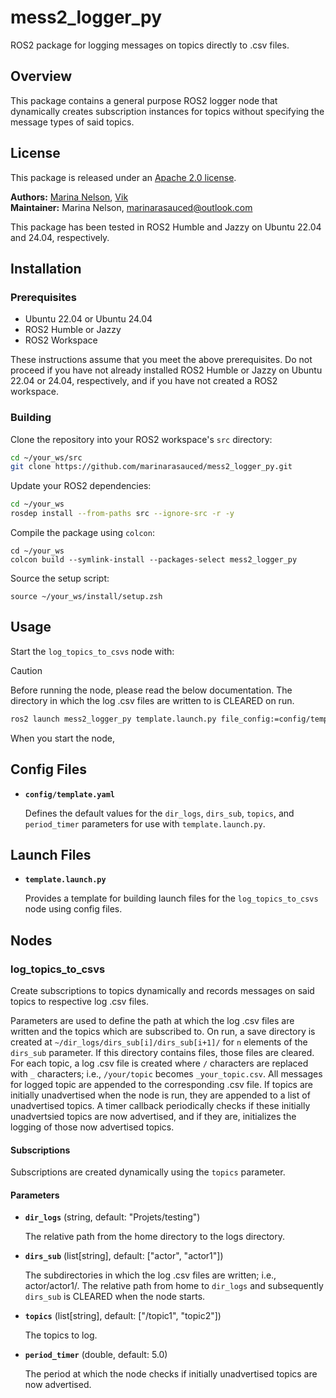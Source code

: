 # mess2_logger_py
ROS2 package for logging messages on topics directly to .csv files.

## Overview
This package contains a general purpose ROS2 logger node that dynamically creates subscription instances for topics without specifying the message types of said topics.

## License
This package is released under an [Apache 2.0 license](https://github.com/marinarasauced/mess2_logger_py/blob/main/LICENSE).

**Authors:** [Marina Nelson](https://github.com/marinarasauced), [Vik](https://github.com/Vik095) <br />
**Maintainer:** Marina Nelson, marinarasauced@outlook.com

This package has been tested in ROS2 Humble and Jazzy on Ubuntu 22.04 and 24.04, respectively.

## Installation
### Prerequisites
- Ubuntu 22.04 or Ubuntu 24.04
- ROS2 Humble or Jazzy
- ROS2 Workspace

These instructions assume that you meet the above prerequisites. Do not proceed if you have not already installed ROS2 Humble or Jazzy on Ubuntu 22.04 or 24.04, respectively, and if you have not created a ROS2 workspace.

### Building
Clone the repository into your ROS2 workspace's `src` directory:

```zsh
cd ~/your_ws/src
git clone https://github.com/marinarasauced/mess2_logger_py.git
```

Update your ROS2 dependencies:

```zsh
cd ~/your_ws
rosdep install --from-paths src --ignore-src -r -y
```

Compile the package using `colcon`:

```
cd ~/your_ws
colcon build --symlink-install --packages-select mess2_logger_py
```

Source the setup script:

```
source ~/your_ws/install/setup.zsh
```

## Usage
Start the `log_topics_to_csvs` node with:

> [!CAUTION]  
> Before running the node, please read the below documentation. The directory in which the log .csv files are written to is CLEARED on run.

```zsh
ros2 launch mess2_logger_py template.launch.py file_config:=config/template.yaml
```

When you start the node,

## Config Files

- **`config/template.yaml`**

    Defines the default values for the `dir_logs`, `dirs_sub`, `topics`, and `period_timer` parameters for use with `template.launch.py`.

## Launch Files

- **`template.launch.py`**

    Provides a template for building launch files for the `log_topics_to_csvs` node using config files.

## Nodes

### log_topics_to_csvs

Create subscriptions to topics dynamically and records messages on said topics to respective log .csv files.

Parameters are used to define the path at which the log .csv files are written and the topics which are subscribed to. On run, a save directory is created at `~/dir_logs/dirs_sub[i]/dirs_sub[i+1]/` for `n` elements of the `dirs_sub` parameter. If this directory contains files, those files are cleared. For each topic, a log .csv file is created where `/` characters are replaced with `_` characters; i.e., `/your/topic` becomes `_your_topic.csv`. All messages for logged topic are appended to the corresponding .csv file. If topics are initially unadvertised when the node is run, they are appended to a list of unadvertised topics. A timer callback periodically checks if these initially unadvertsied topics are now advertised, and if they are, initializes the logging of those now advertised topics.

#### Subscriptions

Subscriptions are created dynamically using the `topics` parameter.

#### Parameters

- **`dir_logs`** (string, default: "Projets/testing")

	The relative path from the home directory to the logs directory.

- **`dirs_sub`** (list\[string\], default: \["actor", "actor1"\])

	The subdirectories in which the log .csv files are written; i.e., actor/actor1/. The relative path from home to `dir_logs` and subsequently `dirs_sub` is CLEARED when the node starts.

- **`topics`** (list\[string\], default: \["/topic1", "topic2"\])

	The topics to log.

- **`period_timer`** (double, default: 5.0)

	The period at which the node checks if initially unadvertised topics are now advertised.
